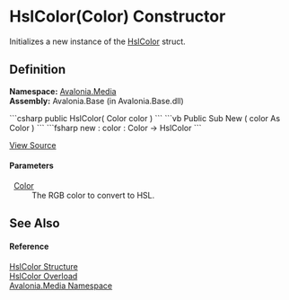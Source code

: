 # HslColor(Color) Constructor


Initializes a new instance of the <a href="T_Avalonia_Media_HslColor">HslColor</a> struct.



## Definition
**Namespace:** <a href="N_Avalonia_Media">Avalonia.Media</a>  
**Assembly:** Avalonia.Base (in Avalonia.Base.dll)

<Tabs groupId="api-code-preview">
<TabItem value="csharp" label="C#">
```csharp
public HslColor(
	Color color
)
```
</TabItem>
<TabItem value="vb" label="VB">
```vb
Public Sub New ( 
	color As Color
)
```
</TabItem>
<TabItem value="fsharp" label="F#">
```fsharp
new : 
        color : Color -> HslColor
```
</TabItem>
</Tabs>



<a href="https://github.com/AvaloniaUI/Avalonia/tree/master/src/Avalonia.Base/Media/HslColor.cs#L93" title="View the source code">View Source</a>



#### Parameters
<dl><dt>  <a href="T_Avalonia_Media_Color">Color</a></dt><dd>The RGB color to convert to HSL.</dd></dl>

## See Also


#### Reference
<a href="T_Avalonia_Media_HslColor">HslColor Structure</a>  
<a href="Overload_Avalonia_Media_HslColor__ctor">HslColor Overload</a>  
<a href="N_Avalonia_Media">Avalonia.Media Namespace</a>  


